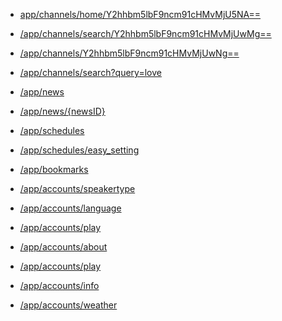 * <a href="https://staging.monstar.ch/app/channels/home/Y2hhbm5lbF9ncm91cHMvMjU5NA==">app/channels/home/Y2hhbm5lbF9ncm91cHMvMjU5NA==</a> 

* <a href="https://staging.monstar.ch/app/channels/search/Y2hhbm5lbF9ncm91cHMvMjUwMg==">/app/channels/search/Y2hhbm5lbF9ncm91cHMvMjUwMg==</a> 

* <a href="https://staging.monstar.ch/app/channels/Y2hhbm5lbF9ncm91cHMvMjUwNg==">/app/channels/Y2hhbm5lbF9ncm91cHMvMjUwNg==</a> 

* <a href="https://staging.monstar.ch/app/channels/search/?query=love">/app/channels/search?query=love</a> 

* <a href="https://staging.monstar.ch/app/news">/app/news</a> 

* <a href="https://staging.monstar.ch/app/news/{newsID}">/app/news/{newsID}</a> 

* <a href="https://staging.monstar.ch/app/schedules">/app/schedules</a> 

* <a href="https://staging.monstar.ch/app/schedules/easy_setting">/app/schedules/easy_setting</a> 

* <a href="https://staging.monstar.ch/app/bookmarks">/app/bookmarks</a> 

* <a href="https://staging.monstar.ch/app/accounts/speakertype">/app/accounts/speakertype</a> 

* <a href="https://staging.monstar.ch/app/accounts/language">/app/accounts/language</a> 

* <a href="https://staging.monstar.ch/app/accounts/play">/app/accounts/play</a> 

* <a href="https://staging.monstar.ch/app/accounts/about">/app/accounts/about</a> 

* <a href="https://staging.monstar.ch/app/accounts/play">/app/accounts/play</a> 

* <a href="https://staging.monstar.ch/app/accounts/info">/app/accounts/info</a> 

* <a href="https://staging.monstar.ch/app/accounts/weather">/app/accounts/weather</a> 
